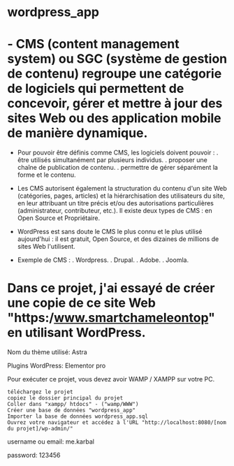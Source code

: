 # wordpress_app

# - CMS (content management system) ou SGC (système de gestion de contenu) regroupe une catégorie de logiciels qui permettent de concevoir, gérer et mettre à jour des sites Web ou des application mobile de manière dynamique.

- Pour pouvoir être définis comme CMS, les logiciels doivent pouvoir :
	. être utilisés simultanément par plusieurs individus.
	. proposer une chaîne de publication de contenu.
	. permettre de gérer séparément la forme et le contenu.

- Les CMS autorisent également la structuration du contenu d'un site Web (catégories, pages, articles) 
et la hiérarchisation des utilisateurs du site, en leur attribuant un titre précis et/ou des 
autorisations particulières (administrateur, contributeur, etc.). Il existe deux types de CMS : 
en Open Source et Propriétaire.

- WordPress est sans doute le CMS le plus connu et le plus utilisé aujourd'hui : il est gratuit, 
Open Source, et des dizaines de millions de sites Web l'utilisent.

- Exemple de CMS :
	. Wordpress.
	. Drupal.
	. Adobe.
	. Joomla.
  
  

# Dans ce projet, j'ai essayé de créer une copie de ce site Web "https:/www.smartchameleontop" en utilisant WordPress.

Nom du thème utilisé: Astra

Plugins WordPress: Elementor pro

Pour exécuter ce projet, vous devez avoir WAMP / XAMPP sur votre PC.

    téléchargez le projet
    copiez le dossier principal du projet
    Coller dans "xampp/ htdocs" - ("wamp/WWW")
    Créer une base de données "wordpress_app"
    Importer la base de données wordpress_app.sql 
    Ouvrez votre navigateur et accédez à l'URL "http://localhost:8080/[nom du projet]/wp-admin/"

username ou email: me.karbal

password: 123456

